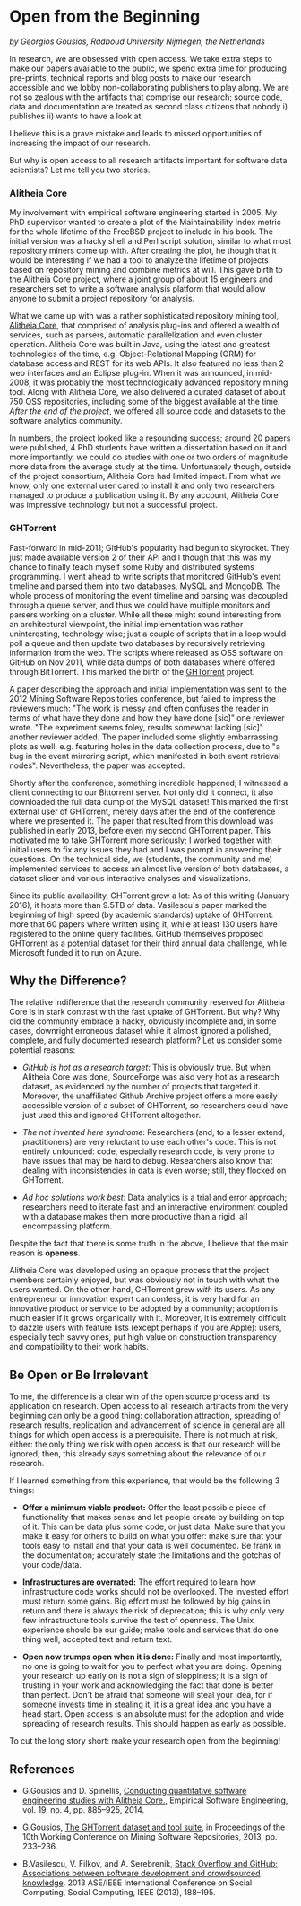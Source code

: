 # Open from the Beginning
_by Georgios Gousios, Radboud University Nijmegen, the Netherlands_

In research, we are obsessed with open access. We take extra steps to make our
papers available to the public, we spend extra time for producing pre-prints,
technical reports and blog posts to make our research accessible and we lobby
non-collaborating publishers to play along. We are not so zealous
with the artifacts that comprise our research; source code, data and
documentation are treated as second class citizens that nobody i) publishes ii)
wants to have a look at.

I believe this is a grave mistake and leads to missed opportunities of
increasing the impact of our research.

But why is open access to all research artifacts important for software data
scientists? Let me tell you two stories.

### Alitheia Core

My involvement with empirical software engineering started in 2005. My
PhD supervisor wanted to create a plot of the Maintainability Index metric for
the whole lifetime of the FreeBSD project to include in his book. The initial
version was a hacky shell and Perl script solution, similar to what most
repository miners come up with. After creating the plot, he though that it would
be interesting if we had a tool to analyze the lifetime of projects based on
repository mining and combine metrics at will. This gave birth to the Alitheia
Core project, where a joint group of about 15 engineers and researchers set
to write a software analysis platform that would allow anyone to submit a
project repository for analysis.

What we came up with was a rather sophisticated repository mining tool,
[Alitheia Core](http://github.com/istlab/Alitheia-Core), that comprised of
analysis plug-ins and offered a wealth of services, such as parsers, automatic
parallelization and even cluster operation.  Alitheia Core was built in Java,
using the latest and greatest technologies of the time, e.g. Object-Relational
Mapping (ORM) for database access and REST for its web APIs. It also featured no
less than 2 web interfaces and an Eclipse plug-in. When it was announced, in
mid-2008, it was probably the most technologically advanced repository mining
tool. Along with Alitheia Core, we also delivered a curated dataset of about 750
OSS repositories, including some of the biggest available at the time. _After
the end of the project_, we offered all source code and datasets to the software
analytics community.

In numbers, the project looked like a resounding success; around 20 papers were
published, 4 PhD students have written a dissertation based on it and more
importantly, we could do studies with one or two orders of magnitude more data
from the average study at the time. Unfortunately though, outside of the project
consortium, Alitheia Core had limited impact. From what we know, only one
external user cared to install it and only two researchers managed to produce a
publication using it. By any account, Alitheia Core was impressive technology
but not a successful project.

### GHTorrent

Fast-forward in mid-2011; GitHub's popularity had begun to skyrocket. They just
made available version 2 of their API and I though that this was my chance to
finally teach myself some Ruby and distributed systems programming. I went ahead
to write scripts that monitored GitHub's event timeline and parsed them into two
databases, MySQL and MongoDB. The whole process of monitoring the event timeline
and parsing was decoupled through a queue server, and thus we could have
multiple monitors and parsers working on a cluster. While all these might sound
interesting from an architectural viewpoint, the initial implementation was
rather uninteresting, technology wise; just a couple of scripts that in a loop
would poll a queue and then update two databases by recursively retrieving
information from the web. The scripts where released as OSS software on GitHub
on Nov 2011, while data dumps of both databases where offered through
BitTorrent. This marked the birth of the [GHTorrent](http://ghtorrent.org)
project.

A paper describing the approach and initial implementation was sent to the 2012
Mining Software Repositories conference, but failed to impress the reviewers
much: "The work is messy and often confuses the reader in terms of what have
they done and how they have done [sic]" one reviewer wrote. "The experiment
seems foley, results somewhat lacking [sic]" another reviewer added. The paper
included some slightly embarrassing plots as well, e.g. featuring holes in the
data collection process, due to "a bug in the event mirroring script, which
manifested in both event retrieval nodes". Nevertheless, the paper was accepted.

Shortly after the conference, something incredible happened; I witnessed a
client connecting to our Bittorrent server. Not only did it connect, it also
downloaded the full data dump of the MySQL dataset! This marked the first
external user of GHTorrent, merely days after the end of the conference where we
presented it. The paper that resulted from this download was published in early
2013, before even my second GHTorrent paper. This motivated me to take GHTorrent
more seriously; I worked together with initial users to fix any issues they had
and I was prompt in answering their questions. On the technical side, we
(students, the community and me) implemented services to access an almost live
version of both databases, a dataset slicer and various interactive analyses and
visualizations.

Since its public availability, GHTorrent grew a lot: As of this writing (January
2016), it hosts more than 9.5TB of data. Vasilescu's paper marked the beginning
of high speed (by academic standards) uptake of GHTorrent: more that 60 papers
where written using it, while at least 130 users have registered to the online
query facilities. GitHub themselves proposed GHTorrent as a potential dataset
for their third annual data challenge, while Microsoft funded it to run on
Azure.

## Why the Difference?

The relative indifference that the research community reserved for Alitheia Core
is in stark contrast with the fast uptake of GHTorrent. But why? Why did the
community embrace a hacky, obviously incomplete and, in some cases, downright
erroneous dataset while it almost ignored a polished, complete, and fully
documented research platform? Let us consider some potential reasons:

* _GitHub is hot as a research target_: This is obviously true. But when
Alitheia Core was done, SourceForge was also very hot as a research dataset,
as evidenced by the number of projects that targeted it. Moreover, the
unaffiliated Github Archive project offers a more easily accessible version
of a subset of GHTorrent, so researchers could have just used this and
ignored GHTorrent altogether.

* _The not invented here syndrome_: Researchers (and, to a lesser extend,
practitioners) are very reluctant to use each other's code. This is not
entirely unfounded: code, especially research code, is very prone to have issues
that may be hard to debug. Researchers also know that dealing with
inconsistencies in data is even worse; still, they flocked on GHTorrent.

* _Ad hoc solutions work best_: Data analytics is a trial and error approach;
researchers need to iterate fast and an interactive environment coupled with a
database makes them more productive than a rigid, all encompassing platform.


Despite the fact that there is some truth in the above, I believe that the main
reason is **openess**.

Alitheia Core was developed using an opaque process that the project members
certainly enjoyed, but was obviously not in touch with what the users wanted. On
the other hand, GHTorrent grew _with_ its users. As any entrepreneur or
innovation expert can confess, it is very hard for an innovative product or
service to be adopted by a community; adoption is much easier if it grows
organically with it. Moreover, it is extremely difficult to dazzle users with
feature lists (except perhaps if you are Apple): users, especially tech savvy
ones, put high value on construction transparency and compatibility to their
work habits.

## Be Open or Be Irrelevant

To me, the difference is a clear win of the open source process and its
application on research. Open access to all research artifacts from the very
beginning can only be a good thing: collaboration attraction, spreading of
research results, replication and advancement of science in general are all
things for which open access is a prerequisite. There is not much at risk,
either: the only thing we risk with open access is that our research will be
ignored; then, this already says something about the relevance of our research.

If I learned something from this experience, that would be the following 3 things:

* **Offer a minimum viable product:** Offer the least possible piece of
functionality that makes sense and let people create by building on top of it.
This can be data plus some code, or just data. Make sure that you make it easy
for others to build on what you offer: make sure that your tools easy to install
and that your data is well documented. Be frank in the documentation; accurately
state the limitations and the gotchas of your code/data.

* **Infrastructures are overrated:** The effort required to learn how
infrastructure code works should not be overlooked. The invested effort must
return some gains. Big effort must be followed by big gains in return and there
is always the risk of deprecation; this is why only very few infrastructure
tools survive the test of openness. The Unix experience should be our guide;
make tools and services that do one thing well, accepted text and return text.

* **Open now trumps open when it is done:** Finally and most importantly, no one
is going to wait for you to perfect what you are doing. Opening your research up
early on is not a sign of sloppiness; it is a sign of trusting in your work and
acknowledging the fact that done is better than perfect. Don't be afraid that
someone will steal your idea, for if someone invests time in stealing it, it
is a great idea and you have a head start. Open access is an absolute must
for the adoption and wide spreading of research results. This should happen as
early as possible.

To cut the long story short: make your research open from the beginning!

## References
* G.Gousios and D. Spinellis, [Conducting quantitative software engineering studies with Alitheia Core.](http://www.gousios.gr/bibliography/GS14.html), Empirical Software Engineering, vol. 19, no. 4, pp. 885–925, 2014.


* G.Gousios, [The GHTorrent dataset and tool suite](http://ghtorrent.org), in Proceedings of the 10th Working Conference on Mining Software Repositories, 2013, pp. 233–236.

* B.Vasilescu, V. Filkov, and A. Serebrenik, [Stack Overflow and GitHub: Associations between software development and crowdsourced knowledge](http://bvasiles.github.io/papers/socialcom13.pdf).
2013 ASE/IEEE International Conference on Social Computing, Social Computing, IEEE (2013), 188–195.
